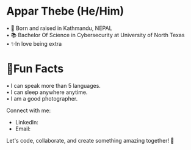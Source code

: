 # <h1>Appar Thebe (He/Him)</h1>

• 🐣 Born and raised in Kathmandu, NEPAL   
• 📚 Bachelor Of Science in Cybersecurity at University of North Texas     
• ✨In love being extra 

# <h1>🦾Fun Facts</h1>
• I can speak more than 5 languages.   
• I can sleep anywhere anytime.   
• I am a good photographer.   


Connect with me:
- LinkedIn: 
- Email:        

Let's code, collaborate, and create something amazing together! 🚀
